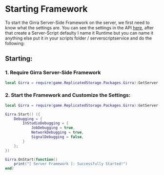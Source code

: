 # Starting Framework

To start the Girra Server-Side Framework on the server, we first need to know what the settings are. You can see the settings in the API [here](https://cubiedays.github.io/Girra/api/GirraServer/#Debugging), after that create a Server-Script defaulty I name it Runtime but you can name it anything else put it in your scripts folder / serverscriptservice and do the following:

## Starting:

### 1. Require Girra Server-Side Framework

```lua
local Girra = require(game.ReplicatedStorage.Packages.Girra):GetServer()
```

### 2. Start the Framework and Customize the Settings:

```lua
local Girra = require(game.ReplicatedStorage.Packages.Girra):GetServer()

Girra.Start() ({
    Debugging = {
        InStudioDebugging = { 
            JobDebugging = true,
            NetworkDebugging = true,
            SignalDebugging = false,
        }
    };
})

Girra.OnStart(function()
    print("[ Server Framework ]: Successfully Started!")
end)
```
